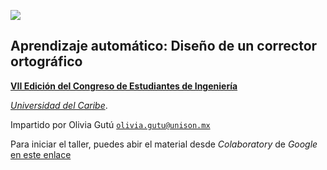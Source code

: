 ![](http://congresoingenierias.unicaribe.mx/img/logo_ucaribe.svg)


## Aprendizaje automático: Diseño de un corrector ortográfico

[**VII Edición  del  Congreso  de  Estudiantes  de  Ingeniería**](http://congresoingenierias.unicaribe.mx/index#inicio) 

[*Universidad  del  Caribe*](http://unicaribe.mx). 

Impartido por Olivia Gutú [`olivia.gutu@unison.mx`](olivia.gutu@unison.m)

Para iniciar el taller, puedes abir el material desde *Colaboratory* de *Google* [en este enlace](https://colab.research.google.com/github/mcd-unison/corrector-ortografico/blob/main/Taller.ipynb)
